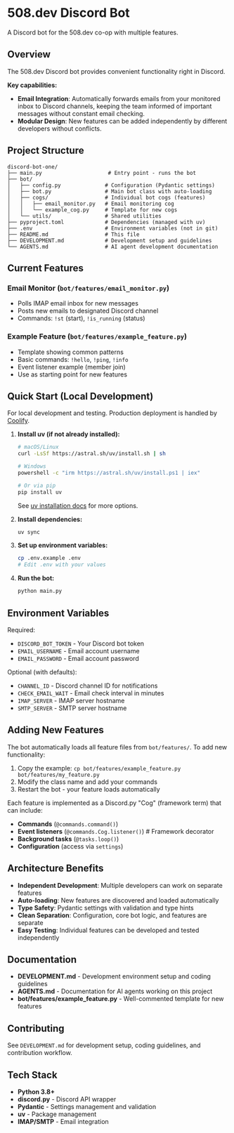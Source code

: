# 508.dev Discord Bot

A Discord bot for the 508.dev co-op with multiple features.

## Overview

The 508.dev Discord bot provides convenient functionality right in Discord.

**Key capabilities:**
- **Email Integration**: Automatically forwards emails from your monitored inbox to Discord channels, keeping the team informed of important messages without constant email checking.
- **Modular Design**: New features can be added independently by different developers without conflicts.

## Project Structure

```
discord-bot-one/
├── main.py                     # Entry point - runs the bot
├── bot/
│   ├── config.py              # Configuration (Pydantic settings)
│   ├── bot.py                 # Main bot class with auto-loading
│   ├── cogs/                  # Individual bot cogs (features)
│   │   ├── email_monitor.py   # Email monitoring cog
│   │   └── example_cog.py     # Template for new cogs
│   └── utils/                 # Shared utilities
├── pyproject.toml             # Dependencies (managed with uv)
├── .env                       # Environment variables (not in git)
├── README.md                  # This file
├── DEVELOPMENT.md             # Development setup and guidelines
└── AGENTS.md                  # AI agent development documentation
```

## Current Features

### Email Monitor (`bot/features/email_monitor.py`)
- Polls IMAP email inbox for new messages
- Posts new emails to designated Discord channel
- Commands: `!st` (start), `!is_running` (status)

### Example Feature (`bot/features/example_feature.py`)
- Template showing common patterns
- Basic commands: `!hello`, `!ping`, `!info`
- Event listener example (member join)
- Use as starting point for new features

## Quick Start (Local Development)

For local development and testing. Production deployment is handled by [Coolify](https://coolify.508.dev/).

1. **Install uv (if not already installed):**
   ```bash
   # macOS/Linux
   curl -LsSf https://astral.sh/uv/install.sh | sh

   # Windows
   powershell -c "irm https://astral.sh/uv/install.ps1 | iex"

   # Or via pip
   pip install uv
   ```

   See [uv installation docs](https://docs.astral.sh/uv/getting-started/installation/) for more options.

2. **Install dependencies:**
   ```bash
   uv sync
   ```

3. **Set up environment variables:**
   ```bash
   cp .env.example .env
   # Edit .env with your values
   ```

4. **Run the bot:**
   ```bash
   python main.py
   ```

## Environment Variables

Required:
- `DISCORD_BOT_TOKEN` - Your Discord bot token
- `EMAIL_USERNAME` - Email account username
- `EMAIL_PASSWORD` - Email account password

Optional (with defaults):
- `CHANNEL_ID` - Discord channel ID for notifications
- `CHECK_EMAIL_WAIT` - Email check interval in minutes
- `IMAP_SERVER` - IMAP server hostname
- `SMTP_SERVER` - SMTP server hostname

## Adding New Features

The bot automatically loads all feature files from `bot/features/`. To add new functionality:

1. Copy the example: `cp bot/features/example_feature.py bot/features/my_feature.py`
2. Modify the class name and add your commands
3. Restart the bot - your feature loads automatically

Each feature is implemented as a Discord.py "Cog" (framework term) that can include:
- **Commands** (`@commands.command()`)
- **Event listeners** (`@commands.Cog.listener()`)  # Framework decorator
- **Background tasks** (`@tasks.loop()`)
- **Configuration** (access via `settings`)

## Architecture Benefits

- **Independent Development**: Multiple developers can work on separate features
- **Auto-loading**: New features are discovered and loaded automatically
- **Type Safety**: Pydantic settings with validation and type hints
- **Clean Separation**: Configuration, core bot logic, and features are separate
- **Easy Testing**: Individual features can be developed and tested independently

## Documentation

- **DEVELOPMENT.md** - Development environment setup and coding guidelines
- **AGENTS.md** - Documentation for AI agents working on this project
- **bot/features/example_feature.py** - Well-commented template for new features

## Contributing

See `DEVELOPMENT.md` for development setup, coding guidelines, and contribution workflow.

## Tech Stack

- **Python 3.8+**
- **discord.py** - Discord API wrapper
- **Pydantic** - Settings management and validation
- **uv** - Package management
- **IMAP/SMTP** - Email integration